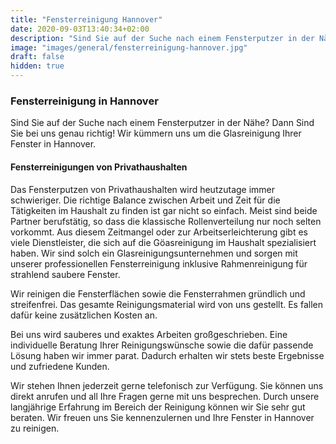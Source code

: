 ```yaml
---
title: "Fensterreinigung Hannover"
date: 2020-09-03T13:40:34+02:00
description: "Sind Sie auf der Suche nach einem Fensterputzer in der Nähe? Dann Sind Sie bei uns genau richtig! Wir kümmern uns um die Glasreinigung Ihrer Fenster in Hannover."
image: "images/general/fensterreinigung-hannover.jpg"
draft: false
hidden: true
---
```




### Fensterreinigung in Hannover
Sind Sie auf der Suche nach einem Fensterputzer in der Nähe? Dann Sind Sie bei uns genau richtig! Wir kümmern uns um die Glasreinigung Ihrer Fenster in Hannover.

#### Fensterreinigungen von Privathaushalten

Das Fensterputzen von Privathaushalten wird heutzutage immer schwieriger. Die richtige Balance zwischen Arbeit und Zeit für die Tätigkeiten im Haushalt zu finden ist gar nicht so einfach. Meist sind beide Partner berufstätig, so dass die klassische Rollenverteilung nur noch selten vorkommt. Aus diesem Zeitmangel oder zur Arbeitserleichterung gibt es viele Dienstleister, die sich auf die Göasreinigung im Haushalt spezialisiert haben. Wir sind solch ein Glasreinigungsunternehmen und sorgen mit unserer professionellen Fensterreinigung inklusive Rahmenreinigung für strahlend saubere Fenster.

Wir reinigen die Fensterflächen sowie die Fensterrahmen gründlich und streifenfrei. Das gesamte Reinigungsmaterial wird von uns gestellt. Es fallen dafür keine zusätzlichen Kosten an.

Bei uns wird sauberes und exaktes Arbeiten großgeschrieben. Eine individuelle Beratung Ihrer Reinigungswünsche sowie die dafür passende Lösung haben wir immer parat. Dadurch erhalten wir stets beste Ergebnisse und zufriedene Kunden.

Wir stehen Ihnen jederzeit gerne telefonisch zur Verfügung. Sie können uns direkt anrufen und all Ihre Fragen gerne mit uns besprechen. Durch unsere langjährige Erfahrung im Bereich der Reinigung können wir Sie sehr gut beraten. Wir freuen uns Sie kennenzulernen und Ihre Fenster in Hannover zu reinigen.